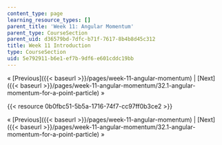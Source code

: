 ```yaml
---
content_type: page
learning_resource_types: []
parent_title: 'Week 11: Angular Momentum'
parent_type: CourseSection
parent_uid: d36579bd-7dfc-b71f-7617-8b4b8d45c312
title: Week 11 Introduction
type: CourseSection
uid: 5e792911-b6e1-ef7b-9df6-e601cddc19bb
---
```


« [Previous]({{< baseurl >}}/pages/week-11-angular-momentum) | [Next]({{< baseurl >}}/pages/week-11-angular-momentum/32.1-angular-momentum-for-a-point-particle) »

{{< resource 0b0fbc51-5b5a-1716-74f7-cc97ff0b3ce2 >}}

« [Previous]({{< baseurl >}}/pages/week-11-angular-momentum) | [Next]({{< baseurl >}}/pages/week-11-angular-momentum/32.1-angular-momentum-for-a-point-particle) »